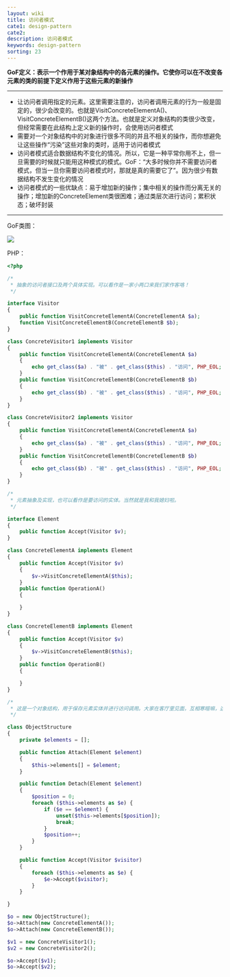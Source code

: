 ```yaml
---
layout: wiki
title: 访问者模式
cate1: design-pattern
cate2: 
description: 访问者模式
keywords: design-pattern
sorting: 23
---
```




**GoF定义：表示一个作用于某对象结构中的各元素的操作。它使你可以在不改变各元素的类的前提下定义作用于这些元素的新操作**

------

- 让访问者调用指定的元素。这里需要注意的，访问者调用元素的行为一般是固定的，很少会改变的。也就是VisitConcreteElementA()、VisitConcreteElementB()这两个方法。也就是定义对象结构的类很少改变，但经常需要在此结构上定义新的操作时，会使用访问者模式
- 需要对一个对象结构中的对象进行很多不同的并且不相关的操作，而你想避免让这些操作“污染”这些对象的类时，适用于访问者模式
- 访问者模式适合数据结构不变化的情况。所以，它是一种平常你用不上，但一旦需要的时候就只能用这种模式的模式。GoF：“大多时候你并不需要访问者模式，但当一旦你需要访问者模式时，那就是真的需要它了”。因为很少有数据结构不发生变化的情况
- 访问者模式的一些优缺点：易于增加新的操作；集中相关的操作而分离无关的操作；增加新的ConcreteElement类很困难；通过类层次进行访问；累积状态；破坏封装

------



GoF类图：

<img src="/images/wiki/algorithm/design-pattern-visitor_step1.jpg"  />



PHP：

```php
<?php

/*
 * 抽象的访问者接口及两个具体实现。可以看作是一家小两口来我们家作客咯！
 */

interface Visitor
{
    public function VisitConcreteElementA(ConcreteElementA $a);
    function VisitConcreteElementB(ConcreteElementB $b);
}

class ConcreteVisitor1 implements Visitor
{
    public function VisitConcreteElementA(ConcreteElementA $a)
    {
        echo get_class($a) . "被" . get_class($this) . "访问", PHP_EOL;
    }
    public function VisitConcreteElementB(ConcreteElementB $b)
    {
        echo get_class($b) . "被" . get_class($this) . "访问", PHP_EOL;
    }
}

class ConcreteVisitor2 implements Visitor
{
    public function VisitConcreteElementA(ConcreteElementA $a)
    {
        echo get_class($a) . "被" . get_class($this) . "访问", PHP_EOL;
    }
    public function VisitConcreteElementB(ConcreteElementB $b)
    {
        echo get_class($b) . "被" . get_class($this) . "访问", PHP_EOL;
    }
}

/*
 * 元素抽象及实现，也可以看作是要访问的实体。当然就是我和我媳妇啦。
 */

interface Element
{
    public function Accept(Visitor $v);
}

class ConcreteElementA implements Element
{
    public function Accept(Visitor $v)
    {
        $v->VisitConcreteElementA($this);
    }
    public function OperationA()
    {

    }
}

class ConcreteElementB implements Element
{
    public function Accept(Visitor $v)
    {
        $v->VisitConcreteElementB($this);
    }
    public function OperationB()
    {

    }
}

/*
 * 这是一个对象结构，用于保存元素实体并进行访问调用。大家在客厅里见面，互相寒暄嘛，这里就是个客厅
 */

class ObjectStructure
{
    private $elements = [];

    public function Attach(Element $element)
    {
        $this->elements[] = $element;
    }

    public function Detach(Element $element)
    {
        $position = 0;
        foreach ($this->elements as $e) {
            if ($e == $element) {
                unset($this->elements[$position]);
                break;
            }
            $position++;
        }
    }

    public function Accept(Visitor $visitor)
    {
        foreach ($this->elements as $e) {
            $e->Accept($visitor);
        }
    }

}

$o = new ObjectStructure();
$o->Attach(new ConcreteElementA());
$o->Attach(new ConcreteElementB());

$v1 = new ConcreteVisitor1();
$v2 = new ConcreteVisitor2();

$o->Accept($v1);
$o->Accept($v2);
```

